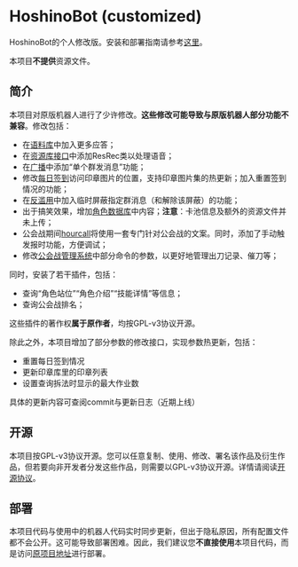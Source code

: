 # HoshinoBot (customized)

HoshinoBot的个人修改版。安装和部署指南请参考[这里](#deploy)。

本项目**不提供**资源文件。

## 简介

本项目对原版机器人进行了少许修改。**这些修改可能导致与原版机器人部分功能不兼容**。修改包括：

- 在[语料库](https://github.com/iamwyh2019/custom-HoshinoBot/blob/master/hoshino/modules/groupmaster/chat.py)中加入更多应答；
- 在[资源库接口](https://github.com/iamwyh2019/custom-HoshinoBot/blob/master/hoshino/R.py)中添加ResRec类以处理语音；
- 在[广播](https://github.com/iamwyh2019/custom-HoshinoBot/blob/master/hoshino/modules/botmanage/broadcast.py)中添加“单个群发消息”功能；
- 修改[每日签到](https://github.com/iamwyh2019/custom-HoshinoBot/blob/master/hoshino/modules/priconne/login_bonus.py)访问印章图片的位置，支持印章图片集的热更新；加入重置签到情况的功能；
- 在[反滥用](https://github.com/iamwyh2019/custom-HoshinoBot/blob/master/hoshino/modules/groupmaster/anti_abuse.py)中加入临时屏蔽指定群消息（和解除该屏蔽）的功能；
- 出于搞笑效果，增加[角色数据库](https://github.com/iamwyh2019/custom-HoshinoBot/blob/master/hoshino/modules/priconne/_pcr_data.py)中内容；**注意**：卡池信息及额外的资源文件并未上传；
- 公会战期间[hourcall](https://github.com/iamwyh2019/customize-HoshinoBot/blob/master/hoshino/modules/hourcall/hourcall.py)将使用一套专门针对公会战的文案。同时，添加了手动触发报时功能，方便调试；
- 修改[公会战管理系统](https://github.com/iamwyh2019/customize-HoshinoBot/blob/master/hoshino/modules/pcrclanbattle/clanbattle/cmdv2.py)中部分命令的参数，以更好地管理出刀记录、催刀等；

同时，安装了若干插件，包括：

- 查询“角色站位”“角色介绍”“技能详情”等信息；
- 查询公会战排名；

这些插件的著作权**属于原作者**，均按GPL-v3协议开源。

除此之外，本项目增加了部分参数的修改接口，实现参数热更新，包括：

- 重置每日签到情况
- 更新印章库里的印章列表
- 设置查询拆法时显示的最大作业数

具体的更新内容可查阅commit与更新日志（近期上线）

## 开源

本项目按GPL-v3协议开源。您可以任意复制、使用、修改、署名该作品及衍生作品，但若要向非开发者分发这些作品，则需要以GPL-v3协议开源。详情请阅读[开源协议](https://github.com/iamwyh2019/custom-HoshinoBot/blob/master/LICENSE)。

<h2 id="deploy"> 部署 </h2>

本项目代码与使用中的机器人代码实时同步更新，但出于隐私原因，所有配置文件都不会公开。这可能导致部署困难。因此，我们建议您**不直接使用**本项目代码，而是访问[原项目地址](https://github.com/Ice-Cirno/HoshinoBot)进行部署。